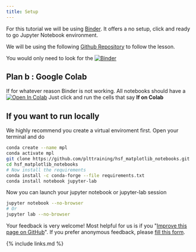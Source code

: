 ```yaml
---
title: Setup
---
```

For this tutorial we will be using [Binder](https://mybinder.org/). It offers a no setup, click and ready to go Jupyter Notebook environment.

We will be using the following [Github Repository](https://github.com/plttraining/hsf_matplotlib_notebooks) to follow the lesson.

You would only need to look for the [![Binder](https://mybinder.org/badge_logo.svg)](https://mybinder.org/v2/gh/plttraining/hsf_matplotlib_notebooks/main)

## Plan b : Google Colab

If for whatever reason Binder is not working. All notebooks should have a
[![Open In Colab](https://colab.research.google.com/assets/colab-badge.svg)]()
Just click and run the cells that say **If on Colab**

## If you want to run locally

We highly recommend you create a virtual enviroment first. Open your terminal and do


```bash
conda create --name mpl
conda activate mpl
git clone https://github.com/plttraining/hsf_matplotlib_notebooks.git
cd hsf_matplotlib_notebooks
# Now install the requirements
conda install -c conda-forge --file requirements.txt
conda install notebook jupyter-lab
```
Now you can launch your jupyter notebook or jupyter-lab session
```bash
jupyter notebook --no-browser
# Or
jupyter lab --no-browser
```

Your feedback is very welcome! Most helpful for us is if you "[Improve this page on GitHub](https://github.com/hsf-training/hsf-training-matplotlib/edit/gh-pages/setup.md)". If you prefer anonymous feedback, please [fill this form](https://forms.gle/9ge6rkYk6UMUt2WT8).

{% include links.md %}

